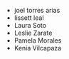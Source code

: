 - joel torres arias
- lissett leal
- Laura Soto
- Leslie Zarate
- Pamela Morales 
- Kenia Vilcapaza

